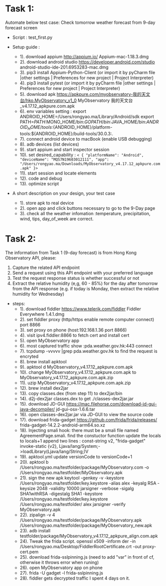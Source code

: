 # Task 1:
 Automate below test case:
 Check tomorrow weather forecast from 9-day forecast screen

* Script : 
      test_first.py
* Setup guide :
     - 1). download appium  http://appium.io/  Appium-mac-1.18.3.dmg
     - 2). download android studio  https://developer.android.com/studio android-studio-ide-201.6953283-mac.dmg
     - 3). pip3 install Appium-Python-Client (or import it by pyCharm  file |other settings | Preferences for new project | Project Interpreter)
     - 4). pip3 install pytest (or import it by pyCharm file |other settings | Preferences for new project | Project Interpreter)
     - 5). download apk https://apkpure.com/myobservatory-我的天文台/hko.MyObservatory_v1_0 MyObservatory 我的天文台_v4.17.12_apkpure.com.apk
     - 6). env variables setting : 
           export ANDROID_HOME=/Users/rongyao.ma/Library/Android/sdk
           export PATH=$PATH:$MONO_HOME/bin:${GOPATH}/bin:$JAVA_HOME/bin:${ANDROID_HOME}/tools:${ANDROID_HOME}/platform-tools:${ANDROID_HOME}/build-tools/30.0.3:.
     - 7). connect android device to macBook (enable USB debugging)
     - 8). adb devices (list devices) 
     - 9). start appium and start inspector session
     - 10). set desired_capability :
            `< {
                 "platformName": "Android",
                 "deviceName": "MQS7N19603012111",
                 "app": "/Users/rongyao.ma/Downloads/MyObservatory_v4.17.12_apkpure.com.apk"
             }>`
     - 11). start session and locate elements 
     - 12). code and debug
     - 13). optimize script

* A short description on your design, your test case
   - 1). store apk to real device
   - 2). open app and click buttons necessary to go to the 9-Day page
   - 3). check all the weather infomation :temperature, precipitation, wind, tips, day_of_week are correct.



# Task 2:
The information from Task 1 (9-day forecast) is from Hong Kong Observatory API, please:
1. Capture the related API endpoint
2. Send a request using this API endpoint with your preferred language
3. Test the request response status is whether successful or not
4. Extract the relative humidity (e,g, 60 - 85%) for ​the day after tomorrow​ from the API
response (e.g. if today is Monday, then extract the relative humidity for Wednesday)

* steps:  
    - 1). download fiddler  https://www.telerik.com/fiddler    Fiddler Everywhere 1.4.1.dmg
    - 2). set fiddler proxy (http/https enable remote computer connect) port 8866
    - 3). set proxy on phone (host:192.168.1.36 port 8866)
    - 4). visit ipv4.fiddler:8866 to fetch cert and install cert
    - 5). open MyObservatory app
    - 6). most captured traffic show :pda.weather.gov.hk:443 connect
    - 7). tcpdump -vvvvv |grep pda.weather.gov.hk to find the request is encryted
    - 8). brew install apktool
    - 9). apktool d MyObservatory_v4.17.12_apkpure.com.apk
    - 10). change MyObservatory_v4.17.12_apkpure.com.apk to MyObservatory_v4.17.12_apkpure.com.apk.zip
    - 11). uzip MyObservatory_v4.17.12_apkpure.com.apk.zip
    - 12). brew install dex2jar
    - 13). copy classes.dex (from step 11) to dex2jar/bin
    - 14). d2j-dex2jar classes.dex to get ./classes-dex2jar.jar
    - 15). download JD-GUI  https://mac.filehorse.com/download-jd-gui-java-decompiler/  jd-gui-osx-1.6.6.tar
    - 16). open classes-dex2jar.jar via JD-GUI to view the source code
    - 17). download frida-gadget https://github.com/frida/frida/releases/  frida-gadget-14.2.2-android-arm64.so.xz
    - 18). Injecting smali hook:
                           <activity android:configChanges="orientation" android:label="@string/app_name" android:name="hko.MyObservatory_v1_0.AgreementPage"                    android:noHistory="true" android:screenOrientation="portrait">
                          <intent-filter>
                              <action android:name="android.intent.action.MAIN"/>
                              <category android:name="android.intent.category.LAUNCHER"/>
                          </intent-filter>
                      </activity>
            there must be a smali file named AgreementPage.smali. find the constuctor function
            update the locals to locals+1
            append two lines : 
                  const-string v2, "frida-gadget"
                  invoke-static {v2}, Ljava/lang/System;->loadLibrary(Ljava/lang/String;)V
     - 19). apktool.yml update versionCode to versionCode+1
     - 20). apktool b  /Users/rongyao.ma/testfolder/package/MyObservatory.com  -o /Users/rongyao.ma/testfolder/MyObservatory.apk
     - 21). sign the new apk
          keytool -genkey -v -keystore /Users/rongyao.ma/testfolder/key.keystore -alias alex -keyalg RSA -keysize 2048 -validity 10000
          jarsigner -verbose -sigalg SHA1withRSA -digestalg SHA1 -keystore /Users/rongyao.ma/testfolder/key.keystore /Users/rongyao.ma/testfolder/ alex
          jarsigner -verify MyObservatory.apk
     - 22). zipalign -v 4 /Users/rongyao.ma/testfolder/package/MyObservatory.apk /Users/rongyao.ma/testfolder/package/MyObservatory_new.apk
     - 23). adb install testfolder/package/MyObservatory_v4.17.12_apkpure_align.com.apk
     - 24). Tweak the frida script.
          openssl x509 -inform der -in /Users/rongyao.ma/Desktop/FiddlerRootCertificate.crt  -out proxy-cert.pem
     - 25). download frida-sslpinning.js (need to add "var" in front of cf, otherwise it throws error when runing)
     - 26). open MyObservatory app on phone
     - 27). frida -U gadget -l frida-sslpinning.js
     - 28). fiddler gets decrypted traffic
I spent 4 days on it.

